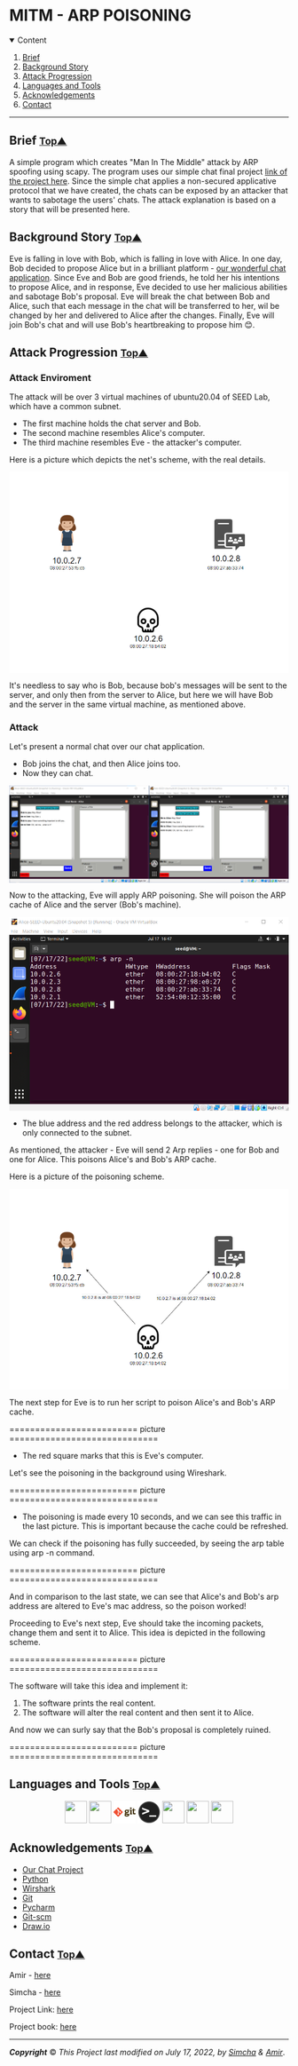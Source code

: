 # MITM - ARP POISONING

<a name="table_of_contents"></a>
<details open="open">
  <summary>Content</summary>
  <ol>
    <li><a href="#brief">Brief</a></li>
    <li><a href="#background_story">Background Story</a></li>
    <li><a href="#attack_progression">Attack Progression</a></li>
    <li><a href="#languages_and_tools">Languages and Tools</a></li>
    <li><a href="#acknowledgements">Acknowledgements</a></li>
    <li><a href="#contact">Contact</a></li>
  </ol>
</details>

----------------

<a name="brief"></a>
## Brief <small>[Top▲](#table_of_contents)</small>
A simple program which creates "Man In The Middle" attack by ARP spoofing using scapy.
The program uses our simple chat final project [link of the project here](https://github.com/amirg00/Simple-Chat.git).
Since the simple chat applies a non-secured applicative protocol that we have created, 
the chats can be exposed by an attacker that wants to sabotage the users' chats.
The attack explanation is based on a story that will be presented here.

<a name="background_story"></a>
## Background Story <small>[Top▲](#table_of_contents)</small>
Eve is falling in love with Bob, which is falling in love with Alice. 
In one day, Bob decided to propose Alice but in a brilliant platform - [our wonderful chat application](https://github.com/amirg00/Simple-Chat.git).
Since Eve and Bob are good friends, he told her his intentions to propose Alice,
and in response, Eve decided to use her malicious abilities and sabotage Bob's proposal.
Eve will break the chat between Bob and Alice, such that each message in the chat 
will be transferred to her, wil be changed by her and delivered to Alice after the changes.
Finally, Eve will join Bob's chat and will use Bob's heartbreaking to propose him 😊.

<a name="attack_progression"></a>
## Attack Progression <small>[Top▲](#table_of_contents)</small>

### Attack Enviroment 
The attack will be over 3 virtual machines of ubuntu20.04 of SEED Lab, 
which have a common subnet.

* The first machine holds the chat server and Bob.
* The second machine resembles Alice's computer.
* The third machine resembles Eve - the attacker's computer.

Here is a picture which depicts the net's scheme, with the real details.

<p align="center">
<img align="center" src="Resorces/pictures/1 - network details.png" />
</p>

It's needless to say who is Bob, because bob's messages will be sent to the server, 
and only then from the server to Alice, but here we will have Bob and the server in
the same virtual machine, as mentioned above.

### Attack 
Let's present a normal chat over our chat application.

- Bob joins the chat, and then Alice joins too.
- Now they can chat.

<p align="center">
<img align="center" src="Resorces/pictures/2 - Alice&Bob_chat.png" />
</p>

Now to the attacking, Eve will apply ARP poisoning.
She will poison the ARP cache of Alice and the server (Bob's machine).

<p align="center">
<img align="center" src="Resorces/pictures/3 - Alice ARP cash before the attack.png" />
</p>

- The blue address and the red address belongs to the attacker, which is only connected to the subnet.

As mentioned, the attacker - Eve will send 2 Arp replies - one for Bob and one for Alice.
This poisons Alice's and Bob's ARP cache.

Here is a picture of the poisoning scheme.

<p align="center">
<img align="center" src="Resorces/pictures/4 - poisoning scheme.png" />
</p>

The next step for Eve is to run her script to poison Alice's and Bob's ARP cache.

========================= picture =============================

* The red square marks that this is Eve's computer.

Let's see the poisoning in the background using Wireshark.

========================= picture =============================

- The poisoning is made every 10 seconds, and we can see this traffic in the last picture.
This is important because the cache could be refreshed.

We can check if the poisoning has fully succeeded, by seeing the arp table using arp -n command.

========================= picture =============================

And in comparison to the last state, we can see that Alice's and Bob's arp address
are altered to Eve's mac address, so the poison worked!

Proceeding to Eve's next step, Eve should take the incoming packets, change them 
and sent it to Alice. This idea is depicted in the following scheme.

========================= picture =============================

The software will take this idea and implement it:

1. The software prints the real content.
2. The software will alter the real content and then sent it to Alice.

And now we can surly say that the Bob's proposal is completely ruined.

========================= picture =============================


<a name="languages_and_tools"></a>
## Languages and Tools <small>[Top▲](#table_of_contents)</small>

 <div align="center">
 <code><img height="40" width="40" src="https://upload.wikimedia.org/wikipedia/commons/thumb/c/c3/Python-logo-notext.svg/1200px-Python-logo-notext.svg.png"></code>
 <code><img height="40" width="40" src="https://upload.wikimedia.org/wikipedia/commons/thumb/1/1d/PyCharm_Icon.svg/1024px-PyCharm_Icon.svg.png"/></code>
 <code><img height="40" width="40" src="https://raw.githubusercontent.com/github/explore/80688e429a7d4ef2fca1e82350fe8e3517d3494d/topics/git/git.png"></code>
 <code><img height="40" width="40" src="https://raw.githubusercontent.com/github/explore/80688e429a7d4ef2fca1e82350fe8e3517d3494d/topics/terminal/terminal.png"></code>
 <code><img height="40" width="40" src="https://media.trustradius.com/product-logos/dT/3e/JWKABGMWXUZ3.PNG"></code>
 <code><img height="40" width="40" src="https://drawio-app.com/wp-content/uploads/2021/05/drawio_logo_RGB_symbol_large.png"></code>
 <code><img height="40" width="40" src="https://upload.wikimedia.org/wikipedia/commons/f/f5/Notepad_plus_plus.png"></code> 
 </div>


<a name="acknowledgements"></a>
## Acknowledgements <small>[Top▲](#table_of_contents)</small>
* [Our Chat Project](https://github.com/amirg00/Simple-Chat.git)
* [Python](https://www.python.org/)
* [Wirshark](https://he.wikipedia.org/wiki/Wireshark)
* [Git](https://git-scm.com/)
* [Pycharm](https://www.jetbrains.com/pycharm/)
* [Git-scm](https://git-scm.com/book/en/v2/Getting-Started-Installing-Git)
* [Draw.io](https://drawio-app.com/)

<a name="contact"></a>
## Contact <small>[Top▲](#table_of_contents)</small>


Amir - [here](https://github.com/amirg00/)
 
Simcha - [here](https://github.com/SimchaTeich)

Project Link: [here](https://github.com/amirg00/Simple-Chat.git)

Project book: [here](/MITM/task/323104562_324942077.pdf)
___

***Copyright*** © _This Project last modified on July 17, 2022, by [Simcha](https://github.com/SimchaTeich) & [Amir](https://github.com/amirg00/)_.
